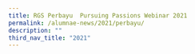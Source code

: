 ```yaml
---
title: RGS Perbayu  Pursuing Passions Webinar 2021
permalink: /alumnae-news/2021/perbayu/
description: ""
third_nav_title: "2021"
---
```

